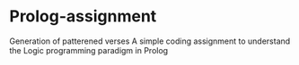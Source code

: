 # Prolog-assignment
Generation of patterened verses
A simple coding assignment to understand the Logic programming paradigm in Prolog

